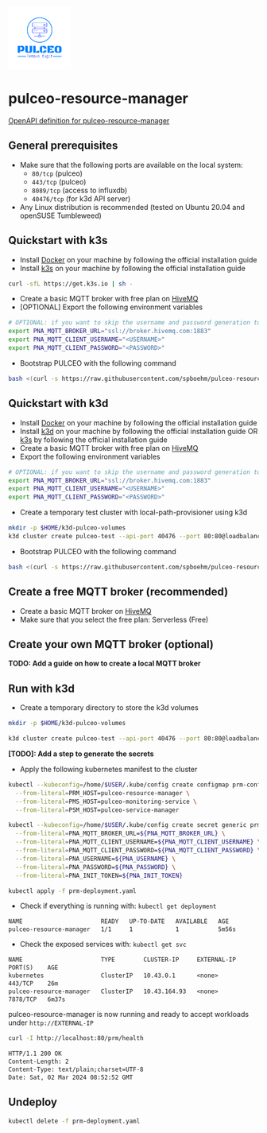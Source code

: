 <img src="docs/assets/pulceo-logo-color.png" alt="pulceo-logo" width="25%" height="auto"/>

# pulceo-resource-manager 

[OpenAPI definition for pulceo-resource-manager](https://spboehm.github.io/pulceo-resource-manager/)

## General prerequisites

- Make sure that the following ports are available on the local system:
  - `80/tcp` (pulceo)
  - `443/tcp` (pulceo)
  - `8089/tcp` (access to influxdb)
  - `40476/tcp` (for k3d API server)
- Any Linux distribution is recommended (tested on Ubuntu 20.04 and openSUSE Tumbleweed)

## Quickstart with k3s
- Install [Docker](https://docs.docker.com/get-docker/) on your machine by following the official installation guide
- Install [k3s](https://k3s.io/) on your machine by following the official installation guide
```bash
curl -sfL https://get.k3s.io | sh - 
```
- Create a basic MQTT broker with free plan on [HiveMQ](https://console.hivemq.cloud/?utm_source=HiveMQ+Pricing+Page&utm_medium=serverless+signup+CTA+Button&utm_campaign=HiveMQ+Cloud+PaaS&utm_content=serverless)
- \[OPTIONAL\] Export the following environment variables
```bash
# OPTIONAL: if you want to skip the username and password generation tool 
export PNA_MQTT_BROKER_URL="ssl://broker.hivemq.com:1883"
export PNA_MQTT_CLIENT_USERNAME="<USERNAME>"
export PNA_MQTT_CLIENT_PASSWORD="<PASSWORD>"
```

- Bootstrap PULCEO with the following command
```bash
bash <(curl -s https://raw.githubusercontent.com/spboehm/pulceo-resource-manager/main/bootstrap-pulceo.sh)
```

## Quickstart with k3d

- Install [Docker](https://docs.docker.com/get-docker/) on your machine by following the official installation guide
- Install [k3d](https://k3d.io/v5.6.0/#learning) on your machine by following the official installation guide OR [k3s](https://k3s.io/) by following the official installation guide
- Create a basic MQTT broker with free plan on [HiveMQ](https://console.hivemq.cloud/?utm_source=HiveMQ+Pricing+Page&utm_medium=serverless+signup+CTA+Button&utm_campaign=HiveMQ+Cloud+PaaS&utm_content=serverless)
- Export the following environment variables
```bash
# OPTIONAL: if you want to skip the username and password generation tool 
export PNA_MQTT_BROKER_URL="ssl://broker.hivemq.com:1883"
export PNA_MQTT_CLIENT_USERNAME="<USERNAME>"
export PNA_MQTT_CLIENT_PASSWORD="<PASSWORD>"
```

- Create a temporary test cluster with local-path-provisioner using k3d
```bash
mkdir -p $HOME/k3d-pulceo-volumes
k3d cluster create pulceo-test --api-port 40476 --port 80:80@loadbalancer --port 8089:8089@loadbalancer --volume $HOME/k3d-pulceo-volumes:/var/lib/rancher/k3s/storage@all
```

- Bootstrap PULCEO with the following command
```bash
bash <(curl -s https://raw.githubusercontent.com/spboehm/pulceo-resource-manager/main/bootstrap-pulceo.sh)
```

## Create a free MQTT broker (recommended)

- Create a basic MQTT broker on [HiveMQ](https://console.hivemq.cloud/?utm_source=HiveMQ+Pricing+Page&utm_medium=serverless+signup+CTA+Button&utm_campaign=HiveMQ+Cloud+PaaS&utm_content=serverless)
- Make sure that you select the free plan: Serverless (Free)

## Create your own MQTT broker (optional)

**TODO: Add a guide on how to create a local MQTT broker**

## Run with k3d

- Create a temporary directory to store the k3d volumes
```bash
mkdir -p $HOME/k3d-pulceo-volumes
```
```bash
k3d cluster create pulceo-test --api-port 40476 --port 80:80@loadbalancer --volume $HOME/k3d-pulceo-volumes:/var/lib/rancher/k3s/storage@all
```

**[TODO]: Add a step to generate the secrets**
- Apply the following kubernetes manifest to the cluster
```bash
kubectl --kubeconfig=/home/$USER/.kube/config create configmap prm-configmap \
  --from-literal=PRM_HOST=pulceo-resource-manager \
  --from-literal=PMS_HOST=pulceo-monitoring-service \
  --from-literal=PSM_HOST=pulceo-service-manager
```
```bash
kubectl --kubeconfig=/home/$USER/.kube/config create secret generic prm-credentials \
  --from-literal=PNA_MQTT_BROKER_URL=${PNA_MQTT_BROKER_URL} \
  --from-literal=PNA_MQTT_CLIENT_USERNAME=${PNA_MQTT_CLIENT_USERNAME} \
  --from-literal=PNA_MQTT_CLIENT_PASSWORD=${PNA_MQTT_CLIENT_PASSWORD} \
  --from-literal=PNA_USERNAME=${PNA_USERNAME} \
  --from-literal=PNA_PASSWORD=${PNA_PASSWORD} \
  --from-literal=PNA_INIT_TOKEN=${PNA_INIT_TOKEN}
```
```bash
kubectl apply -f prm-deployment.yaml
```

- Check if everything is running with: `kubectl get deployment`
```
NAME                      READY   UP-TO-DATE   AVAILABLE   AGE
pulceo-resource-manager   1/1     1            1           5m56s
```

- Check the exposed services with: `kubectl get svc`
```
NAME                      TYPE        CLUSTER-IP     EXTERNAL-IP   PORT(S)    AGE
kubernetes                ClusterIP   10.43.0.1      <none>        443/TCP    26m
pulceo-resource-manager   ClusterIP   10.43.164.93   <none>        7878/TCP   6m37s
```

pulceo-resource-manager is now running and ready to accept workloads under `http://EXTERNAL-IP`

```bash
curl -I http://localhost:80/prm/health
```
```
HTTP/1.1 200 OK
Content-Length: 2
Content-Type: text/plain;charset=UTF-8
Date: Sat, 02 Mar 2024 08:52:52 GMT
```

## Undeploy

```bash
kubectl delete -f prm-deployment.yaml
```
